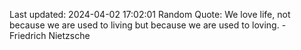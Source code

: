 Last updated: 2024-04-02 17:02:01
Random Quote: We love life, not because we are used to living but because we are used to loving. - Friedrich Nietzsche